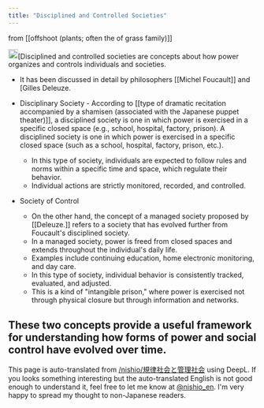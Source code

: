 ```yaml
---
title: "Disciplined and Controlled Societies"
---
```


from  [[offshoot (plants; often the of grass family)]]

<img src='https://scrapbox.io/api/pages/nishio-en/gpt/icon' alt='gpt.icon' height="19.5"/>[Disciplined and controlled societies are concepts about how power organizes and controls individuals and societies.
- It has been discussed in detail by philosophers [[Michel Foucault]] and [Gilles Deleuze.

- Disciplinary Society
        - According to [[type of dramatic recitation accompanied by a shamisen (associated with the Japanese puppet theater)]], a disciplined society is one in which power is exercised in a specific closed space (e.g., school, hospital, factory, prison). A disciplined society is one in which power is exercised in a specific closed space (such as a school, hospital, factory, prison, etc.).
    - In this type of society, individuals are expected to follow rules and norms within a specific time and space, which regulate their behavior.
    - Individual actions are strictly monitored, recorded, and controlled.

- Society of Control
    - On the other hand, the concept of a managed society proposed by [[Deleuze.]] refers to a society that has evolved further from Foucault's disciplined society.
    - In a managed society, power is freed from closed spaces and extends throughout the individual's daily life.
    - Examples include continuing education, home electronic monitoring, and day care.
    - In this type of society, individual behavior is consistently tracked, evaluated, and adjusted.
    - This is a kind of "intangible prison," where power is exercised not through physical closure but through information and networks.

These two concepts provide a useful framework for understanding how forms of power and social control have evolved over time.
---
This page is auto-translated from [/nishio/規律社会と管理社会](https://scrapbox.io/nishio/規律社会と管理社会) using DeepL. If you looks something interesting but the auto-translated English is not good enough to understand it, feel free to let me know at [@nishio_en](https://twitter.com/nishio_en). I'm very happy to spread my thought to non-Japanese readers.